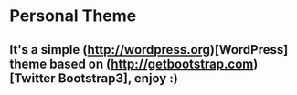 # Personal Theme

## It's a simple (http://wordpress.org)[WordPress] theme based on (http://getbootstrap.com)[Twitter Bootstrap3], enjoy :)